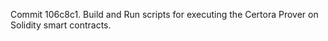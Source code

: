 Commit 106c8c1.                    Build and Run scripts for executing the Certora Prover on Solidity smart contracts.